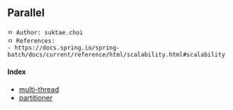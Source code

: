 ## Parallel

```
ㅁ Author: suktae.choi
ㅁ References:
- https://docs.spring.io/spring-batch/docs/current/reference/html/scalability.html#scalability
```

#### Index

- [multi-thread](multi-thread)
- [partitioner](partitioner)

